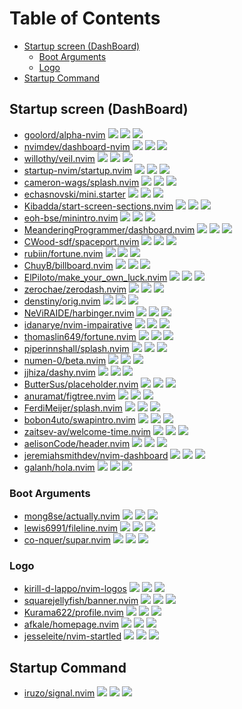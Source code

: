 # Table of Contents

<!-- toc -->

- [Startup screen (DashBoard)](#startup-screen-dashboard)
  - [Boot Arguments](#boot-arguments)
  - [Logo](#logo)
- [Startup Command](#startup-command)

<!-- tocstop -->

## Startup screen (DashBoard)

- [goolord/alpha-nvim](https://github.com/goolord/alpha-nvim) ![](https://img.shields.io/github/stars/goolord/alpha-nvim) ![](https://img.shields.io/github/last-commit/goolord/alpha-nvim) ![](https://img.shields.io/github/commit-activity/y/goolord/alpha-nvim)
- [nvimdev/dashboard-nvim](https://github.com/nvimdev/dashboard-nvim) ![](https://img.shields.io/github/stars/nvimdev/dashboard-nvim) ![](https://img.shields.io/github/last-commit/nvimdev/dashboard-nvim) ![](https://img.shields.io/github/commit-activity/y/nvimdev/dashboard-nvim)
- [willothy/veil.nvim](https://github.com/willothy/veil.nvim) ![](https://img.shields.io/github/stars/willothy/veil.nvim) ![](https://img.shields.io/github/last-commit/willothy/veil.nvim) ![](https://img.shields.io/github/commit-activity/y/willothy/veil.nvim)
- [startup-nvim/startup.nvim](https://github.com/startup-nvim/startup.nvim) ![](https://img.shields.io/github/stars/startup-nvim/startup.nvim) ![](https://img.shields.io/github/last-commit/startup-nvim/startup.nvim) ![](https://img.shields.io/github/commit-activity/y/startup-nvim/startup.nvim)
- [cameron-wags/splash.nvim](https://github.com/cameron-wags/splash.nvim) ![](https://img.shields.io/github/stars/cameron-wags/splash.nvim) ![](https://img.shields.io/github/last-commit/cameron-wags/splash.nvim) ![](https://img.shields.io/github/commit-activity/y/cameron-wags/splash.nvim)
- [echasnovski/mini.starter](https://github.com/echasnovski/mini.starter) ![](https://img.shields.io/github/stars/echasnovski/mini.starter) ![](https://img.shields.io/github/last-commit/echasnovski/mini.starter) ![](https://img.shields.io/github/commit-activity/y/echasnovski/mini.starter)
- [Kibadda/start-screen-sections.nvim](https://github.com/Kibadda/start-screen-sections.nvim) ![](https://img.shields.io/github/stars/Kibadda/start-screen-sections.nvim) ![](https://img.shields.io/github/last-commit/Kibadda/start-screen-sections.nvim) ![](https://img.shields.io/github/commit-activity/y/Kibadda/start-screen-sections.nvim)
- [eoh-bse/minintro.nvim](https://github.com/eoh-bse/minintro.nvim) ![](https://img.shields.io/github/stars/eoh-bse/minintro.nvim) ![](https://img.shields.io/github/last-commit/eoh-bse/minintro.nvim) ![](https://img.shields.io/github/commit-activity/y/eoh-bse/minintro.nvim)
- [MeanderingProgrammer/dashboard.nvim](https://github.com/MeanderingProgrammer/dashboard.nvim) ![](https://img.shields.io/github/stars/MeanderingProgrammer/dashboard.nvim) ![](https://img.shields.io/github/last-commit/MeanderingProgrammer/dashboard.nvim) ![](https://img.shields.io/github/commit-activity/y/MeanderingProgrammer/dashboard.nvim)
- [CWood-sdf/spaceport.nvim](https://github.com/CWood-sdf/spaceport.nvim) ![](https://img.shields.io/github/stars/CWood-sdf/spaceport.nvim) ![](https://img.shields.io/github/last-commit/CWood-sdf/spaceport.nvim) ![](https://img.shields.io/github/commit-activity/y/CWood-sdf/spaceport.nvim)
- [rubiin/fortune.nvim](https://github.com/rubiin/fortune.nvim) ![](https://img.shields.io/github/stars/rubiin/fortune.nvim) ![](https://img.shields.io/github/last-commit/rubiin/fortune.nvim) ![](https://img.shields.io/github/commit-activity/y/rubiin/fortune.nvim)
- [ChuyB/billboard.nvim](https://github.com/ChuyB/billboard.nvim) ![](https://img.shields.io/github/stars/ChuyB/billboard.nvim) ![](https://img.shields.io/github/last-commit/ChuyB/billboard.nvim) ![](https://img.shields.io/github/commit-activity/y/ChuyB/billboard.nvim)
- [ElPiloto/make_your_own_luck.nvim](https://github.com/ElPiloto/make_your_own_luck.nvim) ![](https://img.shields.io/github/stars/ElPiloto/make_your_own_luck.nvim) ![](https://img.shields.io/github/last-commit/ElPiloto/make_your_own_luck.nvim) ![](https://img.shields.io/github/commit-activity/y/ElPiloto/make_your_own_luck.nvim)
- [zerochae/zerodash.nvim](https://github.com/zerochae/zerodash.nvim) ![](https://img.shields.io/github/stars/zerochae/zerodash.nvim) ![](https://img.shields.io/github/last-commit/zerochae/zerodash.nvim) ![](https://img.shields.io/github/commit-activity/y/zerochae/zerodash.nvim)
- [denstiny/orig.nvim](https://github.com/denstiny/orig.nvim) ![](https://img.shields.io/github/stars/denstiny/orig.nvim) ![](https://img.shields.io/github/last-commit/denstiny/orig.nvim) ![](https://img.shields.io/github/commit-activity/y/denstiny/orig.nvim)
- [NeViRAIDE/harbinger.nvim](https://github.com/NeViRAIDE/harbinger.nvim) ![](https://img.shields.io/github/stars/NeViRAIDE/harbinger.nvim) ![](https://img.shields.io/github/last-commit/NeViRAIDE/harbinger.nvim) ![](https://img.shields.io/github/commit-activity/y/NeViRAIDE/harbinger.nvim)
- [idanarye/nvim-impairative](https://github.com/idanarye/nvim-impairative) ![](https://img.shields.io/github/stars/idanarye/nvim-impairative) ![](https://img.shields.io/github/last-commit/idanarye/nvim-impairative) ![](https://img.shields.io/github/commit-activity/y/idanarye/nvim-impairative)
- [thomaslin649/fortune.nvim](https://github.com/thomaslin649/fortune.nvim) ![](https://img.shields.io/github/stars/thomaslin649/fortune.nvim) ![](https://img.shields.io/github/last-commit/thomaslin649/fortune.nvim) ![](https://img.shields.io/github/commit-activity/y/thomaslin649/fortune.nvim)
- [piperinnshall/splash.nvim](https://github.com/piperinnshall/splash.nvim) ![](https://img.shields.io/github/stars/piperinnshall/splash.nvim) ![](https://img.shields.io/github/last-commit/piperinnshall/splash.nvim) ![](https://img.shields.io/github/commit-activity/y/piperinnshall/splash.nvim)
- [numen-0/beta.nvim](https://github.com/numen-0/beta.nvim) ![](https://img.shields.io/github/stars/numen-0/beta.nvim) ![](https://img.shields.io/github/last-commit/numen-0/beta.nvim) ![](https://img.shields.io/github/commit-activity/y/numen-0/beta.nvim)
- [jjhiza/dashy.nvim](https://github.com/jjhiza/dashy.nvim) ![](https://img.shields.io/github/stars/jjhiza/dashy.nvim) ![](https://img.shields.io/github/last-commit/jjhiza/dashy.nvim) ![](https://img.shields.io/github/commit-activity/y/jjhiza/dashy.nvim)
- [ButterSus/placeholder.nvim](https://github.com/ButterSus/placeholder.nvim) ![](https://img.shields.io/github/stars/ButterSus/placeholder.nvim) ![](https://img.shields.io/github/last-commit/ButterSus/placeholder.nvim) ![](https://img.shields.io/github/commit-activity/y/ButterSus/placeholder.nvim)
- [anuramat/figtree.nvim](https://github.com/anuramat/figtree.nvim) ![](https://img.shields.io/github/stars/anuramat/figtree.nvim) ![](https://img.shields.io/github/last-commit/anuramat/figtree.nvim) ![](https://img.shields.io/github/commit-activity/y/anuramat/figtree.nvim)
- [FerdiMeijer/splash.nvim](https://github.com/FerdiMeijer/splash.nvim) ![](https://img.shields.io/github/stars/FerdiMeijer/splash.nvim) ![](https://img.shields.io/github/last-commit/FerdiMeijer/splash.nvim) ![](https://img.shields.io/github/commit-activity/y/FerdiMeijer/splash.nvim)
- [bobon4uto/swapintro.nvim](https://github.com/bobon4uto/swapintro.nvim) ![](https://img.shields.io/github/stars/bobon4uto/swapintro.nvim) ![](https://img.shields.io/github/last-commit/bobon4uto/swapintro.nvim) ![](https://img.shields.io/github/commit-activity/y/bobon4uto/swapintro.nvim)
- [zaitsev-av/welcome-time.nvim](https://github.com/zaitsev-av/welcome-time.nvim) ![](https://img.shields.io/github/stars/zaitsev-av/welcome-time.nvim) ![](https://img.shields.io/github/last-commit/zaitsev-av/welcome-time.nvim) ![](https://img.shields.io/github/commit-activity/y/zaitsev-av/welcome-time.nvim)
- [aelisonCode/header.nvim](https://github.com/aelisonCode/header.nvim) ![](https://img.shields.io/github/stars/aelisonCode/header.nvim) ![](https://img.shields.io/github/last-commit/aelisonCode/header.nvim) ![](https://img.shields.io/github/commit-activity/y/aelisonCode/header.nvim)
- [jeremiahsmithdev/nvim-dashboard](https://github.com/jeremiahsmithdev/nvim-dashboard) ![](https://img.shields.io/github/stars/jeremiahsmithdev/nvim-dashboard) ![](https://img.shields.io/github/last-commit/jeremiahsmithdev/nvim-dashboard) ![](https://img.shields.io/github/commit-activity/y/jeremiahsmithdev/nvim-dashboard)
- [galanh/hola.nvim](https://github.com/galanh/hola.nvim) ![](https://img.shields.io/github/stars/galanh/hola.nvim) ![](https://img.shields.io/github/last-commit/galanh/hola.nvim) ![](https://img.shields.io/github/commit-activity/y/galanh/hola.nvim)

### Boot Arguments

- [mong8se/actually.nvim](https://github.com/mong8se/actually.nvim) ![](https://img.shields.io/github/stars/mong8se/actually.nvim) ![](https://img.shields.io/github/last-commit/mong8se/actually.nvim) ![](https://img.shields.io/github/commit-activity/y/mong8se/actually.nvim)
- [lewis6991/fileline.nvim](https://github.com/lewis6991/fileline.nvim) ![](https://img.shields.io/github/stars/lewis6991/fileline.nvim) ![](https://img.shields.io/github/last-commit/lewis6991/fileline.nvim) ![](https://img.shields.io/github/commit-activity/y/lewis6991/fileline.nvim)
- [co-nquer/supar.nvim](https://github.com/co-nquer/supar.nvim) ![](https://img.shields.io/github/stars/co-nquer/supar.nvim) ![](https://img.shields.io/github/last-commit/co-nquer/supar.nvim) ![](https://img.shields.io/github/commit-activity/y/co-nquer/supar.nvim)

### Logo

- [kirill-d-lappo/nvim-logos](https://github.com/kirill-d-lappo/nvim-logos) ![](https://img.shields.io/github/stars/kirill-d-lappo/nvim-logos) ![](https://img.shields.io/github/last-commit/kirill-d-lappo/nvim-logos) ![](https://img.shields.io/github/commit-activity/y/kirill-d-lappo/nvim-logos)
- [squarejellyfish/banner.nvim](https://github.com/squarejellyfish/banner.nvim) ![](https://img.shields.io/github/stars/squarejellyfish/banner.nvim) ![](https://img.shields.io/github/last-commit/squarejellyfish/banner.nvim) ![](https://img.shields.io/github/commit-activity/y/squarejellyfish/banner.nvim)
- [Kurama622/profile.nvim](https://github.com/Kurama622/profile.nvim) ![](https://img.shields.io/github/stars/Kurama622/profile.nvim) ![](https://img.shields.io/github/last-commit/Kurama622/profile.nvim) ![](https://img.shields.io/github/commit-activity/y/Kurama622/profile.nvim)
- [afkale/homepage.nvim](https://github.com/afkale/homepage.nvim) ![](https://img.shields.io/github/stars/afkale/homepage.nvim) ![](https://img.shields.io/github/last-commit/afkale/homepage.nvim) ![](https://img.shields.io/github/commit-activity/y/afkale/homepage.nvim)
- [jesseleite/nvim-startled](https://github.com/jesseleite/nvim-startled) ![](https://img.shields.io/github/stars/jesseleite/nvim-startled) ![](https://img.shields.io/github/last-commit/jesseleite/nvim-startled) ![](https://img.shields.io/github/commit-activity/y/jesseleite/nvim-startled)

## Startup Command

- [iruzo/signal.nvim](https://github.com/iruzo/signal.nvim) ![](https://img.shields.io/github/stars/iruzo/signal.nvim) ![](https://img.shields.io/github/last-commit/iruzo/signal.nvim) ![](https://img.shields.io/github/commit-activity/y/iruzo/signal.nvim)
